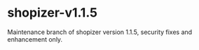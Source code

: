 shopizer-v1.1.5
===============

Maintenance branch of shopizer  version 1.1.5, security fixes and enhancement only.